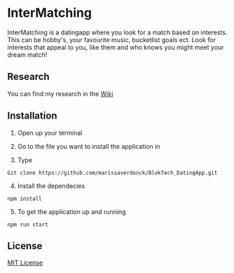 # InterMatching
InterMatching is a datingapp where you look for a match based on interests. This can be hobby's, your favourite music, bucketlist goals ect. Look for interests that appeal to you, like them and who knows you might meet your dream match! 

## Research 
You can find my research in the [Wiki](https://github.com/marissaverdonck/BlokTech_DatingApp/wiki)

## Installation
1. Open up your terminal

2. Go to the file you want to install the application in

3. Type<br/>
```
Git clone https://github.com/marissaverdonck/BlokTech_DatingApp.git
```

4. Install the dependecies<br/>
```
npm install
```

5. To get the application up and running<br/>
```
npm run start
```

## License
[MIT License](https://github.com/marissaverdonck/BlokTech_DatingApp/blob/master/license)
